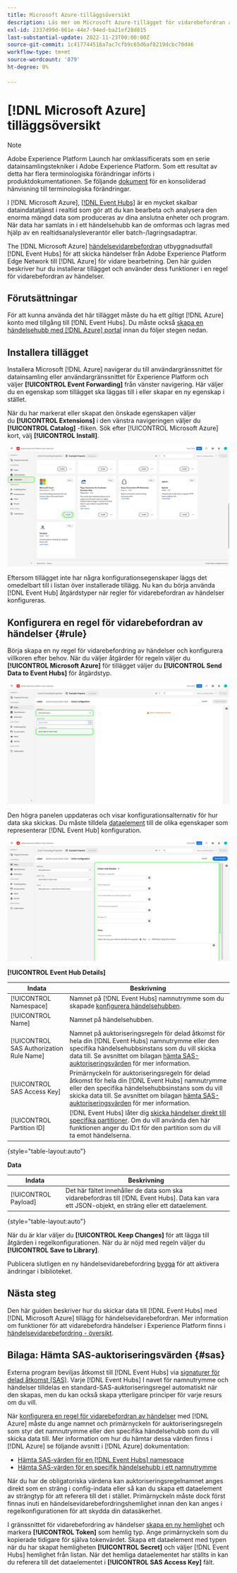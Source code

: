 ```yaml
---
title: Microsoft Azure-tilläggsöversikt
description: Läs mer om Microsoft Azure-tillägget för vidarebefordran av händelser i Adobe Experience Platform.
exl-id: 2337d99d-861e-44e7-94ed-ba21ef28d815
last-substantial-update: 2022-11-23T00:00:00Z
source-git-commit: 1c417744518a7ac7cfb9c65d6af8219dcbc70d46
workflow-type: tm+mt
source-wordcount: '879'
ht-degree: 0%

---
```


# [!DNL Microsoft Azure] tilläggsöversikt

>[!NOTE]
>
>Adobe Experience Platform Launch har omklassificerats som en serie datainsamlingstekniker i Adobe Experience Platform. Som ett resultat av detta har flera terminologiska förändringar införts i produktdokumentationen. Se följande [dokument](../../../term-updates.md) för en konsoliderad hänvisning till terminologiska förändringar.

I [!DNL Microsoft Azure], [[!DNL Event Hubs]](https://azure.microsoft.com/en-us/products/event-hubs/#overview) är en mycket skalbar dataindatatjänst i realtid som gör att du kan bearbeta och analysera den enorma mängd data som produceras av dina anslutna enheter och program. När data har samlats in i ett händelsehubb kan de omformas och lagras med hjälp av en realtidsanalysleverantör eller batch-/lagringsadaptrar.

The [!DNL Microsoft Azure] [händelsevidarebefordran](../../../ui/event-forwarding/overview.md) utbyggnadsutfall [!DNL Event Hubs] för att skicka händelser från Adobe Experience Platform Edge Network till [!DNL Azure] för vidare bearbetning. Den här guiden beskriver hur du installerar tillägget och använder dess funktioner i en regel för vidarebefordran av händelser.

## Förutsättningar

För att kunna använda det här tillägget måste du ha ett giltigt [!DNL Azure] konto med tillgång till [!DNL Event Hubs]. Du måste också [skapa en händelsehubb med [!DNL Azure] portal](https://learn.microsoft.com/en-us/azure/event-hubs/event-hubs-create) innan du följer stegen nedan.

## Installera tillägget

Installera Microsoft [!DNL Azure] navigerar du till användargränssnittet för datainsamling eller användargränssnittet för Experience Platform och väljer **[!UICONTROL Event Forwarding]** från vänster navigering. Här väljer du en egenskap som tillägget ska läggas till i eller skapar en ny egenskap i stället.

När du har markerat eller skapat den önskade egenskapen väljer du **[!UICONTROL Extensions]** i den vänstra navigeringen väljer du **[!UICONTROL Catalog]** -fliken. Sök efter [!UICONTROL Microsoft Azure] kort, välj **[!UICONTROL Install]**.

![The [!UICONTROL Install] knappen som markeras för [!UICONTROL Microsoft Azure] i användargränssnittet för datainsamling.](../../../images/extensions/server/azure/install.png)

Eftersom tillägget inte har några konfigurationsegenskaper läggs det omedelbart till i listan över installerade tillägg. Nu kan du börja använda [!DNL Event Hub] åtgärdstyper när regler för vidarebefordran av händelser konfigureras.

## Konfigurera en regel för vidarebefordran av händelser {#rule}

Börja skapa en ny regel för vidarebefordring av händelser och konfigurera villkoren efter behov. När du väljer åtgärder för regeln väljer du **[!UICONTROL Microsoft Azure]** för tillägget väljer du **[!UICONTROL Send Data to Event Hubs]** för åtgärdstyp.

![The [!UICONTROL Send Data to Event Hubs] åtgärdstypen som väljs för en regel i användargränssnittet för datainsamling.](../../../images/extensions/server/azure/select-action-type.png)

Den högra panelen uppdateras och visar konfigurationsalternativ för hur data ska skickas. Du måste tilldela [dataelement](../../../ui/managing-resources/data-elements.md) till de olika egenskaper som representerar [!DNL Event Hub] konfiguration.

![Konfigurationsalternativen för [!UICONTROL Send Data to Event Hubs] åtgärdstyp som visas i användargränssnittet.](../../../images/extensions/server/azure/event-hub-details.png)

**[!UICONTROL Event Hub Details]**

| Indata | Beskrivning |
| --- | --- |
| [!UICONTROL Namespace] | Namnet på [!DNL Event Hubs] namnutrymme som du skapade [konfigurera händelsehubben](https://learn.microsoft.com/en-us/azure/event-hubs/event-hubs-create#create-an-event-hubs-namespace). |
| [!UICONTROL Name] | Namnet på händelsehubben. |
| [!UICONTROL SAS Authorization Rule Name] | Namnet på auktoriseringsregeln för delad åtkomst för hela din [!DNL Event Hubs] namnutrymme eller den specifika händelsehubbsinstans som du vill skicka data till. Se avsnittet om bilagan [hämta SAS-auktoriseringsvärden](#sas) för mer information. |
| [!UICONTROL SAS Access Key] | Primärnyckeln för auktoriseringsregeln för delad åtkomst för hela din [!DNL Event Hubs] namnutrymme eller den specifika händelsehubbsinstans som du vill skicka data till. Se avsnittet om bilagan [hämta SAS-auktoriseringsvärden](#sas) för mer information. |
| [!UICONTROL Partition ID] | [!DNL Event Hubs] låter dig [skicka händelser direkt till specifika partitioner](https://learn.microsoft.com/en-us/azure/architecture/reference-architectures/event-hubs/partitioning-in-event-hubs-and-kafka). Om du vill använda den här funktionen anger du ID:t för den partition som du vill ta emot händelserna. |

{style="table-layout:auto"}

**Data**

| Indata | Beskrivning |
| --- | --- |
| [!UICONTROL Payload] | Det här fältet innehåller de data som ska vidarebefordras till [!DNL Event Hubs]. Data kan vara ett JSON-objekt, en sträng eller ett dataelement. |

{style="table-layout:auto"}

När du är klar väljer du **[!UICONTROL Keep Changes]** för att lägga till åtgärden i regelkonfigurationen. När du är nöjd med regeln väljer du **[!UICONTROL Save to Library]**.

Publicera slutligen en ny händelsevidarebefordring [bygga](../../../ui/publishing/builds.md) för att aktivera ändringar i biblioteket.

## Nästa steg

Den här guiden beskriver hur du skickar data till [!DNL Event Hubs] med [!DNL Microsoft Azure] tillägg för händelsevidarebefordran. Mer information om funktioner för att vidarebefordra händelser i Experience Platform finns i [händelsevidarebefordring - översikt](../../../ui/event-forwarding/overview.md).

## Bilaga: Hämta SAS-auktoriseringsvärden {#sas}

Externa program beviljas åtkomst till [!DNL Event Hubs] via [signaturer för delad åtkomst (SAS)](https://learn.microsoft.com/en-us/azure/event-hubs/authorize-access-shared-access-signature). Varje [!DNL Event Hubs] I navet för namnutrymme och händelser tilldelas en standard-SAS-auktoriseringsregel automatiskt när den skapas, men du kan också skapa ytterligare principer för varje resurs om du vill.

När [konfigurera en regel för vidarebefordran av händelser](#rule) med [!DNL Azure] måste du ange namnet och primärnyckeln för auktoriseringsregeln som styr det namnutrymme eller den specifika händelsehubb som du vill skicka data till. Mer information om hur du hämtar dessa värden finns i [!DNL Azure] se följande avsnitt i [!DNL Azure] dokumentation:

* [Hämta SAS-värden för en [!DNL Event Hubs] namespace](https://learn.microsoft.com/en-us/azure/event-hubs/event-hubs-get-connection-string#connection-string-for-a-namespace)
* [Hämta SAS-värden för en specifik händelsehubb i ett namnutrymme](https://learn.microsoft.com/en-us/azure/event-hubs/event-hubs-get-connection-string#connection-string-for-a-specific-event-hub-in-a-namespace)

När du har de obligatoriska värdena kan auktoriseringsregelnamnet anges direkt som en sträng i config-indata eller så kan du skapa ett dataelement av strängtyp för att referera till det i stället. Primärnyckeln måste dock först finnas inuti en händelsevidarebefordringshemlighet innan den kan anges i regelkonfigurationen för att skydda din datasäkerhet.

I gränssnittet för vidarebefordring av händelser [skapa en ny hemlighet](../../../ui/event-forwarding/secrets.md) och markera **[!UICONTROL Token]** som hemlig typ. Ange primärnyckeln som du kopierade tidigare för själva tokenvärdet. Skapa ett dataelement med typen när du har skapat hemligheten **[!UICONTROL Secret]** och väljer [!DNL Event Hubs] hemlighet från listan. När det hemliga dataelementet har ställts in kan du referera till det dataelementet i **[!UICONTROL SAS Access Key]** fält.
